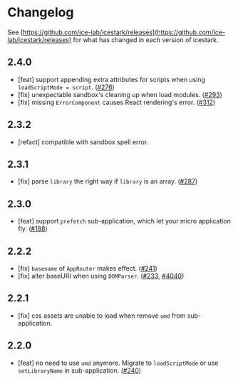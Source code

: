 # Changelog

See [https://github.com/ice-lab/icestark/releases](https://github.com/ice-lab/icestark/releases) for what has changed in each version of icestark.

## 2.4.0

- [feat] support appending extra attributes for scripts when using `loadScriptMode = script`. ([#276](https://github.com/ice-lab/icestark/issues/276))
- [fix] unexpectable sandbox's cleaning up when load modules. ([#293](https://github.com/ice-lab/icestark/issues/293))
- [fix] missing `ErrorComponent` causes React rendering's error. ([#312](https://github.com/ice-lab/icestark/issues/312))

## 2.3.2

- [refact] compatible with sandbox spell error.

## 2.3.1

- [fix] parse `library` the right way if `library` is an array. ([#287](https://github.com/ice-lab/icestark/issues/287))

## 2.3.0

- [feat] support `prefetch` sub-application, which let your micro application fly. ([#188](https://github.com/ice-lab/icestark/issues/188))

## 2.2.2

- [fix] `basename` of `AppRouter` makes effect. ([#241](https://github.com/ice-lab/icestark/issues/241))
- [fix] alter baseURI when using `DOMParser`. ([#233](https://github.com/ice-lab/icestark/issues/233), [#4040](https://github.com/alibaba/ice/issues/4040))

## 2.2.1

- [fix] css assets are unable to load when remove `umd` from sub-application.
## 2.2.0

- [feat] no need to use `umd` anymore. Migrate to `loadScriptMode` or use `setLibraryName` in sub-application. ([#240](https://github.com/ice-lab/icestark/issues/240))
